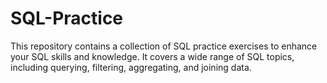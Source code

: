# SQL-Practice
This repository contains a collection of SQL practice exercises to enhance your SQL skills and knowledge. It covers a wide range of SQL topics, including querying, filtering, aggregating, and joining data.
